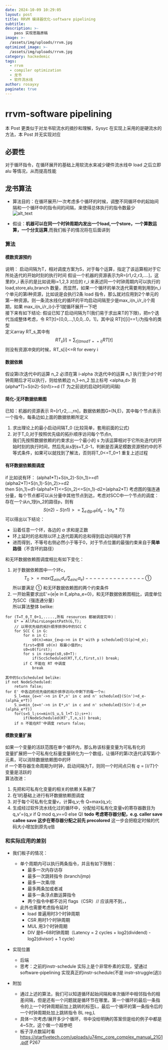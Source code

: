 ```yaml
---
date: 2024-10-09 10:29:05
layout: post
title: RRVM 编译器优化-software pipelining
subtitle: 
description: >-
    pass 实现思路原稿
image: >-
  /assets/img/uploads/rrvm.jpg
optimized_image: >-
  /assets/img/uploads/rrvm.jpg
category: hackedemic
tags:
  - rrvm
  - compiler optimization
  - 龙书
  - 软件流水线
author: rosayxy
paginate: true
---
```

# rrvm-software pipelining
本 Post 更类似于对龙书软流水的摘抄和理解，Sysyc 在实现上采用的是硬流水的方法，本 Post 并无实现对应
## 必要性
对于循环指令，在循环展开的基础上用软流水来减少硬件流水线中 load 之后立即 alu 等情况，从而提高性能
## 龙书算法
- 算法目的：在循环展开/一次考虑多个循环的时候，调整不同循环中的起始间隔和一个循环中的指令间的间隔，来使得总体执行的指令数最少     
  ![alt_text](/assets/img/uploads/software_pipelining-1.jpg)

- 假设：**机器可以在同一个时钟周期内发出一个load,一个store，一个算数运算，一个分支运算**,而我们板子的情况将在后面讲到
### 算法
#### 模数资源预约
说明： 启动间隔为T，相对调度方案为S，对于每个运算，指定了该运算相对于它所处迭代的开始时刻的执行时间
假设一个机器的资源表示为R=[r1,r2,r3,....]，这里的r_i 表示的是比如说用i=1,2,3 对应的 r_i 来表述同一个时钟周期内可以执行的 load,store,alu,branch 数量，而显然，如果一个循环的单次迭代需要用到用到n_i个单元的第i种资源，比如说是会执行2条 load 指令，那么就对应用到2个单元的第一种资源。则一条流水线化的循环的平均启动间隔至少是max_i(n_i/r_i)个周期，如果 max_i(n_i/r_i)小于1就循环展开一下吧   
接下来有如下结论: 假设已知了启动间隔为T(我们易于求出来T的下限)，把n个迭代当成整体考虑，令 RT[t]=[0,0,...,1,0,0,..0，1]，其中设 RT[t][i]==1,i为指令的类型      
定义array RT_s,其中有 
$$
RT_s[i]=\sum_{{t|(t mod T==i)}} RT[t]
$$
则没有资源冲突的时候，RT_s[i]<=R for every i

#### 数据依赖
假设第i次迭代中的运算 n_2 必须在第 i-alpha 次迭代中的运算 n_1 执行至少d个时钟周期后才可以执行，则给依赖边 n_1->n_2 加上标号 <alpha,d>
则 (alpha*T)+S(n2)-S(n1)>=d (T 为之前说的启动时间的间隔)   

#### 简化-无环数据依赖图
已知：机器的资源表示 R=[r1,r2,...,rn]，数据依赖图G=(N,E)，其中每个节点表示一个指令，每条边如上面的数据依赖所定义   
1. 求出理论上的最小启动间隔T_0 (比较简单，套用前面的公式)
2. 对于T_0,对于按照优先级的拓扑顺序访问每个节点n,   
   我们先按照数据依赖的约束求出一个最小的 s 为该运算相对于它所处迭代的开始时刻的执行时间，然后先从s到s+T_0-1，判断是否满足模数资源预约中的不等式条件，如果可以就找到了解法，否则将T_0<=T_0+1 重复上述过程     

#### 有环数据依赖图调度
if 比如说有环：
(alpha1\*T)+S(n_2)-S(n_1)>=d1     
(alpha2\*T)+S(n_1)-S(n_2)>=d2   
then S(n_1)+d1-(alpha1\*T)<=S(n_2)<=S(n_1)-d2+(alpha2\*T)
考虑图的强连通分量，每个节点都可以从分量中其他节点到达，考虑对SCC中一个节点的调度：
存在一个从n_1到n_2的路径p，则有 
$$
S(n2)-S(n1)>=\sum_{e在p中}(d_e-(\alpha _e*T))
$$
可以得出以下结论：
- 沿着任意一个环，各边的 $\alpha$ 求和是正数
- 环上延时的总和除以环上迭代距离的总和得到启动间隔的下界
- 进而得到，不等号右侧必然小于等于0，对于节点位置的最强约束来自于**简单路径**（不含环的路径）

和无环数据依赖图调度相比有如下变化：
1. 对于数据依赖图中一个环c，
$$
    T_0>=max(\sum_{e in c}d_e/\sum_{e in c}\alpha _e) ---------------①
$$
所以要满足 ① 和无环数据依赖图的两个约束条件   
2. 一开始需要求出E'={e|e in E,alpha_e=0}，和无环数据依赖图相比，调度单位为SCC（强连通分量）   
所以算法整体 belike:
```
for (T=T_0,T_0+1,.....,所有 resources 都被调度完毕)：
    E* = AllPairsLongestPath(G,T);
    // 以带优先级的拓扑顺序排序G中的SCC C
    for SCC C in G:
        for n in C:
            s0(n)=max_{e=p->n in E* with p scheduled}(S(p)+d_e);
        first=使得 s0(n) 取最小值的n;
        s0=s0(first);
        for s in range(s0,s0+T):
            if(SccScheduled(RT,T,C,first,s)) break;
        if C 不能在 RT 中调度 
            break

其中的SccScheduled belike:
if not NodeScheduled:
    return false;
for E' 中各边的优先级的拓扑排序访问c中剩下的每一个n:
    S_l=max_{e=n'->n in E*,n' in c and n' scheduled}(S(n')+d_e-(alpha_e*T))
    S_u=min_{e=n'->n in E*,n' in c and n' scheduled}(S(n')-d_e+(alpha_e*T))
    for(s=S_l;s<=min(S_u,S_l+T-1);s++):
        if(NodeScheduled(RT',T,n,s)) break;
    if n 不能在RT'中调度 return false;
```

#### 模数变量扩展
如果一个变量的活跃范围在单个循环内，那么称该标量变量为可私有化的   
变量扩展把一个可私有化标量变量转化为一个数组，让循环的第i次迭代读写第i个元素，可以消除数据依赖图中的环   
if 一个寄存器生命周期为l时钟，启动间隔为T，则同一个时间点只有 $q=\left\lceil l/T\right\rceil$个变量是活跃的    
算法改进：   
1. 先把和可私有化变量的相关的依赖关系删了
2. 在1的基础上进行有环数据依赖图调度
3. 对于每个可私有化变量v，计算q_v;令 Q=max(q_v);
4. 生成经过软件流水线化过的循环中，分配给可私有化变量v的寄存器数目为 q_v'=(q_v if Q mod q_v==0 else Q)
**todo 考虑寄存器分配，e.g. caller save callee save 这步在寄存器分配之前先 precolored**
这一步会把稳定时候的代码大小增加到原先q倍

### 和实际应用的差别
- 我们板子的情况：
  - 单个周期内可以执行两条指令，并且有如下限制：
    - 最多一次内存访存
    - 最多一次跳转指令 (branch/jmp)
    - 最多一次乘/除
    - 最多两条加或者减   
    - 最多一条浮点数运算指令
    - 两个指令中都不访问 flags（CSR）// 应该用不到，，
  - 此外也需要考虑指令延时
    - load 普遍用时3个时钟周期
    - CSR 用时1个时钟周期
    - MUL 用3个时钟周期
    - DIV 是6~68时钟周期（Latency = 2 cycles + log2(dividend) - log2(divisor) + 1 cycle）

- 实现位置
  - 后端
  - 思考：之前的instr-schedule 实际上是个非常朴素的实现，望通过software-pipelining 实现真正的instr-schedule(不是 instr-struggle(逃))
- 附加
  - 通过上述的算法，我们可以知道循环起始间隔和单次循环中相邻指令的相差间隔，但是还有一个问题就是循环节在哪里。第一个循环的最后一条指令的上一个时钟周期前加上跳转的标签L，最后一个循环的第一条指令后的一个时钟周期处加上跳转指令 BL reg,L     
  - 具体一次考虑/展开多少个循环，书中没给明确的答案但是给的例子中都是4~5次，这个做一个超参吧   
  - 板子浮点数延时看 https://starfivetech.com/uploads/u74mc_core_complex_manual_21G1.pdf P267 